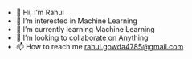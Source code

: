 - 👋 Hi, I’m Rahul 
- 👀 I’m interested in Machine Learning
- 🌱 I’m currently learning Machine Learning 
- 💞️ I’m looking to collaborate on Anything
- 📫 How to reach me rahul.gowda4785@gmail.com

<!---
ruby4785/ruby4785 is a ✨ special ✨ repository because its `README.md` (this file) appears on your GitHub profile.
You can click the Preview link to take a look at your changes.
--->
